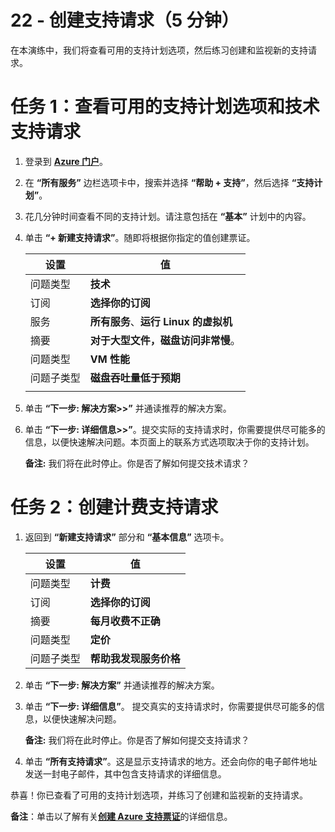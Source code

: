 ﻿---
wts:
    title: '22 - 创建支持请求（5 分钟）'
    module: '目前未在当前考试中使用'
---
# 22 - 创建支持请求（5 分钟）

在本演练中，我们将查看可用的支持计划选项，然后练习创建和监视新的支持请求。

# 任务 1：查看可用的支持计划选项和技术支持请求

1. 登录到 [**Azure 门户**](https://portal.azure.com)。

2. 在 **“所有服务”** 边栏选项卡中，搜索并选择 **“帮助 + 支持”**，然后选择 **“支持计划”**。

3. 花几分钟时间查看不同的支持计划。请注意包括在 **“基本”** 计划中的内容。 

4. 单击 **“+ 新建支持请求”**。随即将根据你指定的值创建票证。 

    | 设置 | 值|
    |----|--------|
    | 问题类型| **技术** |
    | 订阅 | **选择你的订阅** |
    | 服务 | **所有服务**、**运行 Linux 的虚拟机** |
    | 摘要 | **对于大型文件，磁盘访问非常慢**。 |
    | 问题类型 | **VM 性能** |
    | 问题子类型 | **磁盘吞吐量低于预期** |    
    | | |

5. 单击 **“下一步: 解决方案>>”** 并通读推荐的解决方案。

6. 单击 **“下一步: 详细信息>>”**。提交实际的支持请求时，你需要提供尽可能多的信息，以便快速解决问题。本页面上的联系方式选项取决于你的支持计划。 

    **备注:** 我们将在此时停止。你是否了解如何提交技术请求？

# 任务 2：创建计费支持请求

1. 返回到 **“新建支持请求”** 部分和 **“基本信息”** 选项卡。 

    | 设置 | 值|
    |----|--------|
    | 问题类型| **计费** |
    | 订阅 | **选择你的订阅** |
    | 摘要 | **每月收费不正确** |
    | 问题类型 | **定价** |
    | 问题子类型 | **帮助我发现服务价格** |    

2. 单击 **“下一步: 解决方案”** 并通读推荐的解决方案。

3. 单击 **“下一步: 详细信息”**。  提交真实的支持请求时，你需要提供尽可能多的信息，以便快速解决问题。 

    **备注:** 我们将在此时停止。你是否了解如何提交支持请求？

4. 单击 **“所有支持请求”**。这是显示支持请求的地方。还会向你的电子邮件地址发送一封电子邮件，其中包含支持请求的详细信息。

恭喜！你已查看了可用的支持计划选项，并练习了创建和监视新的支持请求。

**备注**：单击以了解有关[**创建 Azure 支持票证**](https://azure.microsoft.com/zh-cn/support/create-ticket)的详细信息。

